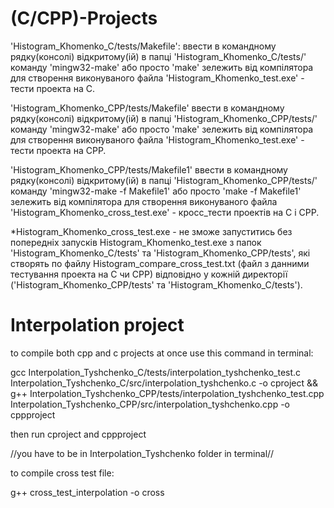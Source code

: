 # (C/СPP)-Projects
'Histogram_Khomenko_C/tests/Makefile': ввести в командному рядку(консолі) відкритому(ій) в папці 'Histogram_Khomenko_C/tests/' команду 'mingw32-make' або просто 'make' зележить від компілятора для створення виконуваного файла 'Histogram_Khomenko_test.exe' - тести проекта на С.

'Histogram_Khomenko_CPP/tests/Makefile' ввести в командному рядку(консолі) відкритому(ій) в папці 'Histogram_Khomenko_CPP/tests/' команду 'mingw32-make' або просто 'make' зележить від компілятора для створення виконуваного файла 'Histogram_Khomenko_test.exe' - тести проекта на СPP.

'Histogram_Khomenko_CPP/tests/Makefile1' ввести в командному рядку(консолі) відкритому(ій) в папці 'Histogram_Khomenko_CPP/tests/' команду 'mingw32-make -f Makefile1' або просто 'make -f Makefile1' зележить від компілятора для створення виконуваного файла 'Histogram_Khomenko_cross_test.exe' - кросс_тести проектів на С і СPP.

*Histogram_Khomenko_cross_test.exe - не зможе запуститись без попередніх запусків Histogram_Khomenko_test.exe з папок 'Histogram_Khomenko_C/tests' та 'Histogram_Khomenko_CPP/tests', які створять по файлу Histogram_compare_cross_test.txt (файл з данними тестування проекта на С чи СPP) відповідно у кожній директорії ('Histogram_Khomenko_CPP/tests' та 'Histogram_Khomenko_C/tests').

# Interpolation project
to compile both cpp and c projects at once use this command in terminal:

gcc Interpolation_Tyshchenko_C/tests/interpolation_tyshchenko_test.c Interpolation_Tyshchenko_C/src/interpolation_tyshchenko.c -o cproject && g++ Interpolation_Tyshchenko_CPP/tests/interpolation_tyshchenko_test.cpp Interpolation_Tyshchenko_CPP/src/interpolation_tyshchenko.cpp -o cppproject

then run cproject and cppproject

//you have to be in Interpolation_Tyshchenko folder in terminal//

to compile cross test file:

g++ cross_test_interpolation -o cross


